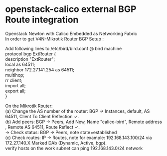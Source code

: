# openstack-calico external BGP Route integration <br>

Openstack Newton with Calico Embedded as Networking Fabric <br>
In order to get V4N-Mikrotik Router BGP Setup : <br>

Add following lines to /etc/bird/bird.conf @ bird machine <br>
protocol bgp ExtRouter { <br>
  description "ExtRouter"; <br>
  local as 64511; <br>
  neighbor 172.27.141.254 as 64511; <br>
  multihop; <br>
  rr client; <br>
  import all; <br>
  export all; <br>
} <br>

On the Mikrotik Router:<br>
(a) Change the AS number of the router: BGP → Instances, default, AS 64511, Client To Client Reflection ✓. <br>
(b) Add peers: BGP → Peers, Add New, Name "calico-bird", Remote address <bird-ip-addr>, Remote AS 64511, Route Reflect ✓. <br>
    -> Check status: BGP → Peers, note state=established <br>
(c) Check routes: IP → Routes, note for example: 192.168.143.100/24 via 172.27.140.X  Marked DAb (Dynamic, Active, bgp). <br>
    verify hosts on the work subnet can ping 192.168.143.0/24 network <br>

